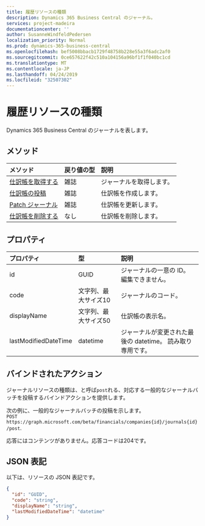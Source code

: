 ```yaml
---
title: 履歴リソースの種類
description: Dynamics 365 Business Central のジャーナル。
services: project-madeira
documentationcenter: ''
author: SusanneWindfeldPedersen
localization_priority: Normal
ms.prod: dynamics-365-business-central
ms.openlocfilehash: bef5008bbacb1729f48758b228e55a3f6adc2af0
ms.sourcegitcommit: 0ce657622f42c510a104156a96bf1f1f040bc1cd
ms.translationtype: MT
ms.contentlocale: ja-JP
ms.lasthandoff: 04/24/2019
ms.locfileid: "32507302"
---
```

# <a name="journal-resource-type"></a>履歴リソースの種類
Dynamics 365 Business Central のジャーナルを表します。

## <a name="methods"></a>メソッド

| メソッド                                            |戻り値の型|説明    |
|:--------------------------------------------------|:----------|:--------------|
|[仕訳帳を取得する](../api/dynamics-journal-get.md)      |雑誌    |ジャーナルを取得します。   |
|[仕訳帳の投稿](../api/dynamics-create-journal.md)  |雑誌    |仕訳帳を作成します。|
|[Patch ジャーナル](../api/dynamics-journal-update.md) |雑誌    |仕訳帳を更新します。|
|[仕訳帳を削除する](../api/dynamics-journal-delete.md)|なし       |仕訳帳を削除します。|

## <a name="properties"></a>プロパティ
| プロパティ           | 型                  |説明                                           |
|:-------------------|:----------------------|:-----------------------------------------------------|
|id                  |GUID                   |ジャーナルの一意の ID。 編集できません。           |
|code                |文字列、最大サイズ10| ジャーナルのコード。                             |
|displayName         |文字列、最大サイズ50| 仕訳帳の表示名。                     |
|lastModifiedDateTime|datetime               |ジャーナルが変更された最後の datetime。 読み取り専用です。|

## <a name="bound-actions"></a>バインドされたアクション
ジャーナルリソースの種類は、と呼ば`post`れる、対応する一般的なジャーナルバッチを投稿するバインドアクションを提供します。

次の例に、一般的なジャーナルバッチの投稿を示します。  
`POST https://graph.microsoft.com/beta/financials/companies{id}/journals{id}/post`.

応答にはコンテンツがありません。応答コードは204です。

## <a name="json-representation"></a>JSON 表記

以下は、リソースの JSON 表記です。


```json
{
  "id": "GUID",
  "code": "string",
  "displayName": "string",
  "lastModifiedDateTime": "datetime"
}
```

